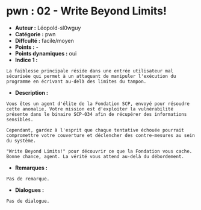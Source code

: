
# pwn : 02 - Write Beyond Limits!

- **Auteur :** Léopold-sl0wguy
- **Catégorie :** pwn
- **Diffculté :** facile/moyen
- **Points :** -
- **Points dynamiques :** oui
- **Indice 1 :**
```
La faiblesse principale réside dans une entrée utilisateur mal sécurisée qui permet à un attaquant de manipuler l'exécution du programme en écrivant au-delà des limites du tampon.
```

- **Description :**
```
Vous êtes un agent d'élite de la Fondation SCP, envoyé pour résoudre cette anomalie. Votre mission est d'exploiter la vulnérabilité présente dans le binaire SCP-034 afin de récupérer des informations sensibles.

Cependant, gardez à l'esprit que chaque tentative échouée pourrait compromettre votre couverture et déclencher des contre-mesures au sein du système.

"Write Beyond Limits!" pour découvrir ce que la Fondation vous cache. Bonne chance, agent. La vérité vous attend au-delà du débordement.
```

- **Remarques :**
```
Pas de remarque.
```

- **Dialogues :**
```
Pas de dialogue.
```



